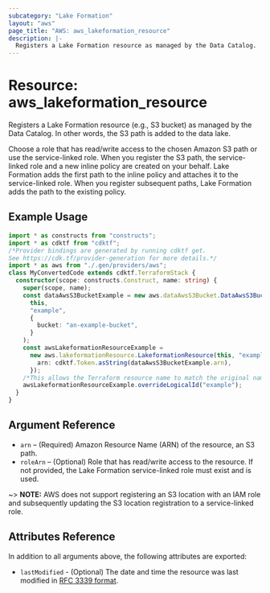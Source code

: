 ```yaml
---
subcategory: "Lake Formation"
layout: "aws"
page_title: "AWS: aws_lakeformation_resource"
description: |-
  Registers a Lake Formation resource as managed by the Data Catalog.
---
```


# Resource: aws_lakeformation_resource

Registers a Lake Formation resource (e.g., S3 bucket) as managed by the Data Catalog. In other words, the S3 path is added to the data lake.

Choose a role that has read/write access to the chosen Amazon S3 path or use the service-linked role. When you register the S3 path, the service-linked role and a new inline policy are created on your behalf. Lake Formation adds the first path to the inline policy and attaches it to the service-linked role. When you register subsequent paths, Lake Formation adds the path to the existing policy.

## Example Usage

```typescript
import * as constructs from "constructs";
import * as cdktf from "cdktf";
/*Provider bindings are generated by running cdktf get.
See https://cdk.tf/provider-generation for more details.*/
import * as aws from "./.gen/providers/aws";
class MyConvertedCode extends cdktf.TerraformStack {
  constructor(scope: constructs.Construct, name: string) {
    super(scope, name);
    const dataAwsS3BucketExample = new aws.dataAwsS3Bucket.DataAwsS3Bucket(
      this,
      "example",
      {
        bucket: "an-example-bucket",
      }
    );
    const awsLakeformationResourceExample =
      new aws.lakeformationResource.LakeformationResource(this, "example_1", {
        arn: cdktf.Token.asString(dataAwsS3BucketExample.arn),
      });
    /*This allows the Terraform resource name to match the original name. You can remove the call if you don't need them to match.*/
    awsLakeformationResourceExample.overrideLogicalId("example");
  }
}

```

## Argument Reference

* `arn` – (Required) Amazon Resource Name (ARN) of the resource, an S3 path.
* `roleArn` – (Optional) Role that has read/write access to the resource. If not provided, the Lake Formation service-linked role must exist and is used.

~> **NOTE:** AWS does not support registering an S3 location with an IAM role and subsequently updating the S3 location registration to a service-linked role.

## Attributes Reference

In addition to all arguments above, the following attributes are exported:

* `lastModified` - (Optional) The date and time the resource was last modified in [RFC 3339 format](https://tools.ietf.org/html/rfc3339#section-5.8).

<!-- cache-key: cdktf-0.17.0-pre.15 input-feebce25402f3e5024ad010fa5c710ae9bdb10edfd8528e87975b3244b909d0a -->